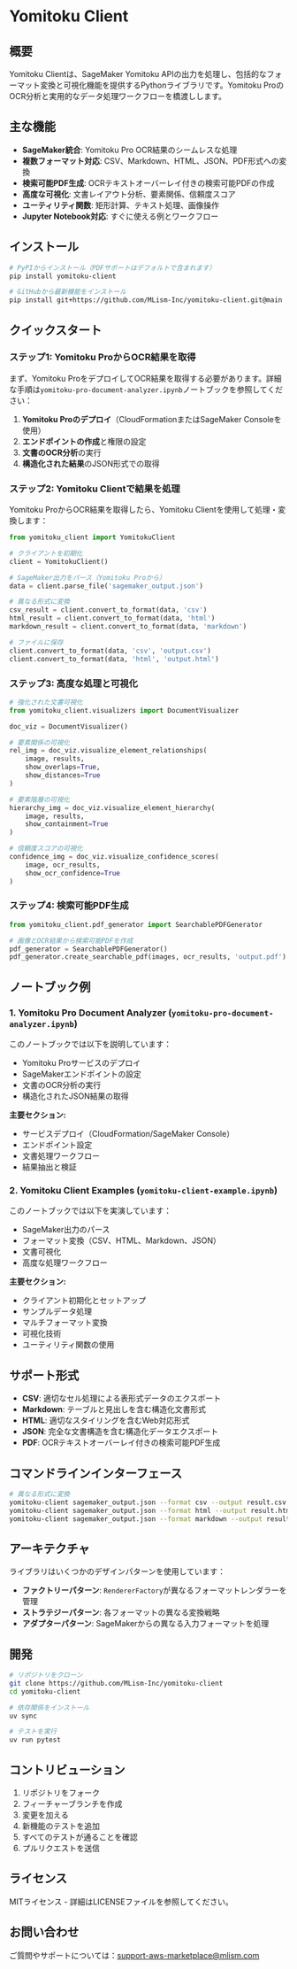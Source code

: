 # Yomitoku Client

## 概要

Yomitoku Clientは、SageMaker Yomitoku APIの出力を処理し、包括的なフォーマット変換と可視化機能を提供するPythonライブラリです。Yomitoku ProのOCR分析と実用的なデータ処理ワークフローを橋渡しします。

## 主な機能

- **SageMaker統合**: Yomitoku Pro OCR結果のシームレスな処理
- **複数フォーマット対応**: CSV、Markdown、HTML、JSON、PDF形式への変換
- **検索可能PDF生成**: OCRテキストオーバーレイ付きの検索可能PDFの作成
- **高度な可視化**: 文書レイアウト分析、要素関係、信頼度スコア
- **ユーティリティ関数**: 矩形計算、テキスト処理、画像操作
- **Jupyter Notebook対応**: すぐに使える例とワークフロー

## インストール

```bash
# PyPIからインストール（PDFサポートはデフォルトで含まれます）
pip install yomitoku-client

# GitHubから最新機能をインストール
pip install git+https://github.com/MLism-Inc/yomitoku-client.git@main
```

## クイックスタート

### ステップ1: Yomitoku ProからOCR結果を取得

まず、Yomitoku ProをデプロイしてOCR結果を取得する必要があります。詳細な手順は`yomitoku-pro-document-analyzer.ipynb`ノートブックを参照してください：

1. **Yomitoku Proのデプロイ**（CloudFormationまたはSageMaker Consoleを使用）
2. **エンドポイントの作成**と権限の設定
3. **文書のOCR分析**の実行
4. **構造化された結果**のJSON形式での取得

### ステップ2: Yomitoku Clientで結果を処理

Yomitoku ProからOCR結果を取得したら、Yomitoku Clientを使用して処理・変換します：

```python
from yomitoku_client import YomitokuClient

# クライアントを初期化
client = YomitokuClient()

# SageMaker出力をパース（Yomitoku Proから）
data = client.parse_file('sagemaker_output.json')

# 異なる形式に変換
csv_result = client.convert_to_format(data, 'csv')
html_result = client.convert_to_format(data, 'html')
markdown_result = client.convert_to_format(data, 'markdown')

# ファイルに保存
client.convert_to_format(data, 'csv', 'output.csv')
client.convert_to_format(data, 'html', 'output.html')
```

### ステップ3: 高度な処理と可視化

```python
# 強化された文書可視化
from yomitoku_client.visualizers import DocumentVisualizer

doc_viz = DocumentVisualizer()

# 要素関係の可視化
rel_img = doc_viz.visualize_element_relationships(
    image, results, 
    show_overlaps=True, 
    show_distances=True
)

# 要素階層の可視化
hierarchy_img = doc_viz.visualize_element_hierarchy(
    image, results, 
    show_containment=True
)

# 信頼度スコアの可視化
confidence_img = doc_viz.visualize_confidence_scores(
    image, ocr_results, 
    show_ocr_confidence=True
)
```

### ステップ4: 検索可能PDF生成

```python
from yomitoku_client.pdf_generator import SearchablePDFGenerator

# 画像とOCR結果から検索可能PDFを作成
pdf_generator = SearchablePDFGenerator()
pdf_generator.create_searchable_pdf(images, ocr_results, 'output.pdf')
```

## ノートブック例

### 1. Yomitoku Pro Document Analyzer (`yomitoku-pro-document-analyzer.ipynb`)

このノートブックでは以下を説明しています：
- Yomitoku Proサービスのデプロイ
- SageMakerエンドポイントの設定
- 文書のOCR分析の実行
- 構造化されたJSON結果の取得

**主要セクション:**
- サービスデプロイ（CloudFormation/SageMaker Console）
- エンドポイント設定
- 文書処理ワークフロー
- 結果抽出と検証

### 2. Yomitoku Client Examples (`yomitoku-client-example.ipynb`)

このノートブックでは以下を実演しています：
- SageMaker出力のパース
- フォーマット変換（CSV、HTML、Markdown、JSON）
- 文書可視化
- 高度な処理ワークフロー

**主要セクション:**
- クライアント初期化とセットアップ
- サンプルデータ処理
- マルチフォーマット変換
- 可視化技術
- ユーティリティ関数の使用

## サポート形式

- **CSV**: 適切なセル処理による表形式データのエクスポート
- **Markdown**: テーブルと見出しを含む構造化文書形式
- **HTML**: 適切なスタイリングを含むWeb対応形式
- **JSON**: 完全な文書構造を含む構造化データエクスポート
- **PDF**: OCRテキストオーバーレイ付きの検索可能PDF生成

## コマンドラインインターフェース

```bash
# 異なる形式に変換
yomitoku-client sagemaker_output.json --format csv --output result.csv
yomitoku-client sagemaker_output.json --format html --output result.html
yomitoku-client sagemaker_output.json --format markdown --output result.md
```

## アーキテクチャ

ライブラリはいくつかのデザインパターンを使用しています：
- **ファクトリーパターン**: `RendererFactory`が異なるフォーマットレンダラーを管理
- **ストラテジーパターン**: 各フォーマットの異なる変換戦略
- **アダプターパターン**: SageMakerからの異なる入力フォーマットを処理

## 開発

```bash
# リポジトリをクローン
git clone https://github.com/MLism-Inc/yomitoku-client
cd yomitoku-client

# 依存関係をインストール
uv sync

# テストを実行
uv run pytest
```

## コントリビューション

1. リポジトリをフォーク
2. フィーチャーブランチを作成
3. 変更を加える
4. 新機能のテストを追加
5. すべてのテストが通ることを確認
6. プルリクエストを送信

## ライセンス

MITライセンス - 詳細はLICENSEファイルを参照してください。

## お問い合わせ

ご質問やサポートについては：support-aws-marketplace@mlism.com
